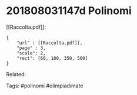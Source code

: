# 201808031147d Polinomi

[[Raccolta.pdf]]:
```pdf
{
	"url" : [[Raccolta.pdf]],
	"page" : 3,
	"scale": 2,
	"rect": [60, 100, 350, 500]
}
```

Related:

Tags:
	#polinomi
	#olimpiadimate 